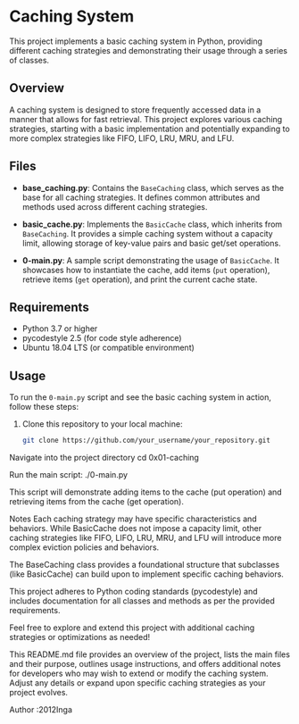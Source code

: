 # Caching System

This project implements a basic caching system in Python, providing different caching strategies and demonstrating their usage through a series of classes.

## Overview

A caching system is designed to store frequently accessed data in a manner that allows for fast retrieval. This project explores various caching strategies, starting with a basic implementation and potentially expanding to more complex strategies like FIFO, LIFO, LRU, MRU, and LFU.

## Files

- **base_caching.py**: Contains the `BaseCaching` class, which serves as the base for all caching strategies. It defines common attributes and methods used across different caching strategies.

- **basic_cache.py**: Implements the `BasicCache` class, which inherits from `BaseCaching`. It provides a simple caching system without a capacity limit, allowing storage of key-value pairs and basic get/set operations.

- **0-main.py**: A sample script demonstrating the usage of `BasicCache`. It showcases how to instantiate the cache, add items (`put` operation), retrieve items (`get` operation), and print the current cache state.

## Requirements

- Python 3.7 or higher
- pycodestyle 2.5 (for code style adherence)
- Ubuntu 18.04 LTS (or compatible environment)

## Usage

To run the `0-main.py` script and see the basic caching system in action, follow these steps:

1. Clone this repository to your local machine:

   ```bash
   git clone https://github.com/your_username/your_repository.git

Navigate into the project directory
cd 0x01-caching

Run the main script:
./0-main.py

This script will demonstrate adding items to the cache (put operation) and retrieving items from the cache (get operation).

Notes
Each caching strategy may have specific characteristics and behaviors. While BasicCache does not impose a capacity limit, other caching strategies like FIFO, LIFO, LRU, MRU, and LFU will introduce more complex eviction policies and behaviors.

The BaseCaching class provides a foundational structure that subclasses (like BasicCache) can build upon to implement specific caching behaviors.

This project adheres to Python coding standards (pycodestyle) and includes documentation for all classes and methods as per the provided requirements.

Feel free to explore and extend this project with additional caching strategies or optimizations as needed!


This README.md file provides an overview of the project, lists the main files and their purpose, outlines usage instructions, and offers additional notes for developers who may wish to extend or modify the caching system. Adjust any details or expand upon specific caching strategies as your project evolves.

Author :2012Inga
